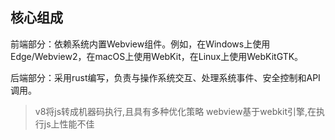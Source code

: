 ## 核心组成

前端部分：依赖系统内置Webview组件。例如，在Windows上使用Edge/Webview2，在macOS上使用WebKit，在Linux上使用WebKitGTK。

后端部分：采用rust编写，负责与操作系统交互、处理系统事件、安全控制和API调用。

> v8将js转成机器码执行,且具有多种优化策略
> webview基于webkit引擎,在执行js上性能不佳
